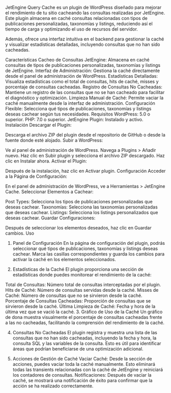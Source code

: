 JetEngine Query Cache es un plugin de WordPress diseñado para mejorar el rendimiento de tu sitio cacheando las consultas realizadas por JetEngine. Este plugin almacena en caché consultas relacionadas con tipos de publicaciones personalizadas, taxonomías y listings, reduciendo así el tiempo de carga y optimizando el uso de recursos del servidor.

Además, ofrece una interfaz intuitiva en el backend para gestionar la caché y visualizar estadísticas detalladas, incluyendo consultas que no han sido cacheadas.

Características
Cacheo de Consultas JetEngine: Almacena en caché consultas de tipos de publicaciones personalizadas, taxonomías y listings de JetEngine.
Interfaz de Administración: Gestiona la caché directamente desde el panel de administración de WordPress.
Estadísticas Detalladas: Visualiza estadísticas como el total de consultas, hits de caché, misses y porcentaje de consultas cacheadas.
Registro de Consultas No Cacheadas: Mantiene un registro de las consultas que no se han cacheado para facilitar el diagnóstico y optimización.
Limpieza Manual de Caché: Permite vaciar la caché manualmente desde la interfaz de administración.
Configuración Flexible: Selecciona qué tipos de publicaciones, taxonomías y listings deseas cachear según tus necesidades.
Requisitos
WordPress: 5.0 o superior.
PHP: 7.0 o superior.
JetEngine Plugin: Instalado y activo.
Instalación
Descargar el Plugin:

Descarga el archivo ZIP del plugin desde el repositorio de GitHub o desde la fuente donde esté alojado.
Subir a WordPress:

Ve al panel de administración de WordPress.
Navega a Plugins > Añadir nuevo.
Haz clic en Subir plugin y selecciona el archivo ZIP descargado.
Haz clic en Instalar ahora.
Activar el Plugin:

Después de la instalación, haz clic en Activar plugin.
Configuración
Acceder a la Página de Configuración:

En el panel de administración de WordPress, ve a Herramientas > JetEngine Cache.
Seleccionar Elementos a Cachear:

Post Types: Selecciona los tipos de publicaciones personalizadas que deseas cachear.
Taxonomías: Selecciona las taxonomías personalizadas que deseas cachear.
Listings: Selecciona los listings personalizados que deseas cachear.
Guardar Configuraciones:

Después de seleccionar los elementos deseados, haz clic en Guardar cambios.
Uso
1. Panel de Configuración
En la página de configuración del plugin, podrás seleccionar qué tipos de publicaciones, taxonomías y listings deseas cachear. Marca las casillas correspondientes y guarda los cambios para activar la caché en los elementos seleccionados.

2. Estadísticas de la Caché
El plugin proporciona una sección de estadísticas donde puedes monitorear el rendimiento de la caché:

Total de Consultas: Número total de consultas interceptadas por el plugin.
Hits de Caché: Número de consultas servidas desde la caché.
Misses de Caché: Número de consultas que no se sirvieron desde la caché.
Porcentaje de Consultas Cacheadas: Proporción de consultas que se sirvieron desde la caché.
Última Limpieza de Caché: Fecha y hora de la última vez que se vació la caché.
3. Gráfico de Uso de la Caché
Un gráfico de dona muestra visualmente el porcentaje de consultas cacheadas frente a las no cacheadas, facilitando la comprensión del rendimiento de la caché.

4. Consultas No Cacheadas
El plugin registra y muestra una lista de las consultas que no han sido cacheadas, incluyendo la fecha y hora, la consulta SQL y las variables de la consulta. Esto es útil para identificar áreas que podrían beneficiarse de una optimización adicional.

5. Acciones de Gestión de Caché
Vaciar Caché: Desde la sección de acciones, puedes vaciar toda la caché manualmente. Esto eliminará todas las transients relacionadas con la caché de JetEngine y reiniciará los contadores de consultas.
Notificaciones: Después de vaciar la caché, se mostrará una notificación de éxito para confirmar que la acción se ha realizado correctamente.
